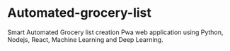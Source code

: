 # Automated-grocery-list
Smart Automated Grocery list creation Pwa web application using Python, Nodejs, React, Machine Learning and Deep Learning.
